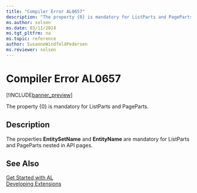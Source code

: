 ```yaml
---
title: "Compiler Error AL0657"
description: "The property {0} is mandatory for ListParts and PageParts."
ms.author: solsen
ms.date: 03/11/2024
ms.tgt_pltfrm: na
ms.topic: reference
author: SusanneWindfeldPedersen
ms.reviewer: solsen
---
```

[//]: # (START>DO_NOT_EDIT)
[//]: # (IMPORTANT:Do not edit any of the content between here and the END>DO_NOT_EDIT.)
[//]: # (Any modifications should be made in the .xml files in the ModernDev repo.)
# Compiler Error AL0657

[!INCLUDE[banner_preview](../includes/banner_preview.md)]

The property {0} is mandatory for ListParts and PageParts.


## Description
The properties **EntitySetName** and **EntityName** are mandatory for ListParts and PageParts nested in API pages.  

[//]: # (IMPORTANT: END>DO_NOT_EDIT)
## See Also  
[Get Started with AL](../devenv-get-started.md)  
[Developing Extensions](../devenv-dev-overview.md)  